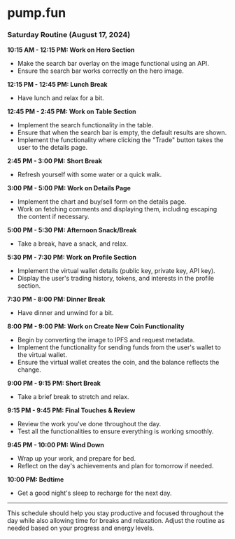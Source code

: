# pump.fun

### **Saturday Routine (August 17, 2024)**

**10:15 AM - 12:15 PM: Work on Hero Section**
- Make the search bar overlay on the image functional using an API.
- Ensure the search bar works correctly on the hero image.

**12:15 PM - 12:45 PM: Lunch Break**
- Have lunch and relax for a bit.

**12:45 PM - 2:45 PM: Work on Table Section**
- Implement the search functionality in the table.
- Ensure that when the search bar is empty, the default results are shown.
- Implement the functionality where clicking the "Trade" button takes the user to the details page.

**2:45 PM - 3:00 PM: Short Break**
- Refresh yourself with some water or a quick walk.

**3:00 PM - 5:00 PM: Work on Details Page**
- Implement the chart and buy/sell form on the details page.
- Work on fetching comments and displaying them, including escaping the content if necessary.

**5:00 PM - 5:30 PM: Afternoon Snack/Break**
- Take a break, have a snack, and relax.

**5:30 PM - 7:30 PM: Work on Profile Section**
- Implement the virtual wallet details (public key, private key, API key).
- Display the user's trading history, tokens, and interests in the profile section.

**7:30 PM - 8:00 PM: Dinner Break**
- Have dinner and unwind for a bit.

**8:00 PM - 9:00 PM: Work on Create New Coin Functionality**
- Begin by converting the image to IPFS and request metadata.
- Implement the functionality for sending funds from the user's wallet to the virtual wallet.
- Ensure the virtual wallet creates the coin, and the balance reflects the change.

**9:00 PM - 9:15 PM: Short Break**
- Take a brief break to stretch and relax.

**9:15 PM - 9:45 PM: Final Touches & Review**
- Review the work you've done throughout the day.
- Test all the functionalities to ensure everything is working smoothly.

**9:45 PM - 10:00 PM: Wind Down**
- Wrap up your work, and prepare for bed.
- Reflect on the day's achievements and plan for tomorrow if needed.

**10:00 PM: Bedtime**
- Get a good night's sleep to recharge for the next day.

---

This schedule should help you stay productive and focused throughout the day while also allowing time for breaks and relaxation. Adjust the routine as needed based on your progress and energy levels.